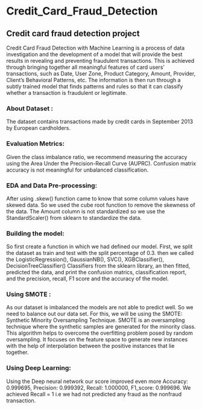 # Credit_Card_Fraud_Detection
## Credit card fraud detection project

Credit Card Fraud Detection with Machine Learning is a process of data investigation and the development of a model that will provide the best results in
revealing and preventing fraudulent transactions. This is achieved through bringing together all meaningful features of card users’ transactions, such as Date, User Zone, Product Category, Amount, Provider, Client’s Behavioral Patterns, etc. The information is then run through a subtly trained model that finds patterns and rules so that it can classify whether a transaction is fraudulent or legitimate.

### About Dataset :
The dataset contains transactions made by credit cards in September 2013 by European cardholders.

### Evaluation Metrics:
Given the class imbalance ratio, we recommend measuring the accuracy using the Area Under the Precision-Recall Curve (AUPRC). Confusion matrix accuracy is not meaningful for unbalanced classification.

### EDA and Data Pre-processing:
After using .skew() function came to know that some column values have skewed data. So we used the cube root function to remove the skewness of the data. The Amount column is not standardized so we use the StandardScaler() from sklearn to standardize the data.

### Building the model:
So first create a function in which we had defined our model. First, we split the dataset as train and test with the split percentage of 0.3. then we called the LogisticRegression(), GaussianNB(), SVC(), XGBClassifier(), DecisionTreeClassifier() Classifiers from the sklearn library, an then fitted, predicted the data, and print the confusion matrics, classification report, and the precision, recall, F1 score and the accuracy of the model.

### Using SMOTE :
As our dataset is imbalanced the models are not able to predict well. So we need to balance out our data set. For this, we will be using the SMOTE: Synthetic Minority Oversampling Technique. SMOTE is an oversampling technique where the synthetic samples are generated for the minority class. This algorithm helps to overcome the overfitting problem posed by random oversampling. It focuses on the feature space to generate new instances with the help of interpolation between the positive instances that lie together.

### Using Deep Learning:
Using the Deep neural network our score improved even more Accuracy: 0.999695, Precision: 0.999392, Recall: 1.000000, F1_score: 0.999696. We achieved Recall = 1 i.e we had not predicted any fraud as the nonfraud transaction.
